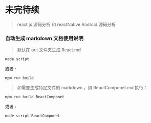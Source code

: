 # 未完待续
> react js 源码分析 和 reactNative Android 源码分析

### 自动生成 markdown 文档使用说明
>默认在 out 文件夹生成 React.md
```shell
node script
```
或者 :

```shell
npm run build 
```
>如需要生成特定文件的 markdown ，如 ReactComponet.md 执行：

```shell
npm run build ReactComponet 
```
或者 :
```shell
node script ReactComponet
```